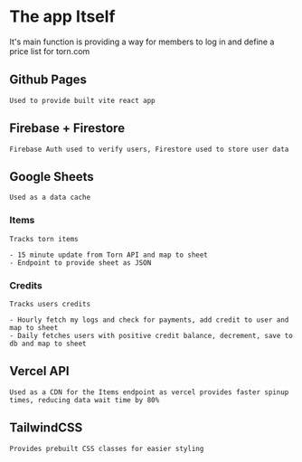 # The app Itself

It's main function is providing a way for members to log in and define a price list for torn.com


## Github Pages
    Used to provide built vite react app

## Firebase + Firestore
    Firebase Auth used to verify users, Firestore used to store user data 

## Google Sheets
    Used as a data cache
### Items
    Tracks torn items

    - 15 minute update from Torn API and map to sheet
    - Endpoint to provide sheet as JSON

### Credits
    Tracks users credits 

    - Hourly fetch my logs and check for payments, add credit to user and map to sheet 
    - Daily fetches users with positive credit balance, decrement, save to db and map to sheet

## Vercel API
    Used as a CDN for the Items endpoint as vercel provides faster spinup times, reducing data wait time by 80%

## TailwindCSS 
    Provides prebuilt CSS classes for easier styling